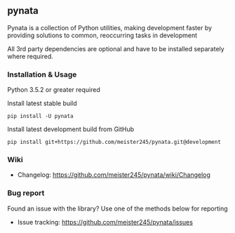 pynata
------

Pynata is a collection of Python utilities, making development faster
by providing solutions to common, reoccurring tasks in development

All 3rd party dependencies are optional and have to be
installed separately where required.

### Installation & Usage

Python 3.5.2 or greater required

Install latest stable build
```
pip install -U pynata
```

Install latest development build from GitHub
```
pip install git+https://github.com/meister245/pynata.git@development
```

### Wiki

* Changelog: https://github.com/meister245/pynata/wiki/Changelog

### Bug report

Found an issue with the library? Use one of the methods below for reporting

* Issue tracking: https://github.com/meister245/pynata/issues